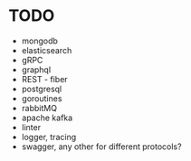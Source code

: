 # TODO

- mongodb
- elasticsearch
- gRPC
- graphql
- REST - fiber
- postgresql
- goroutines
- rabbitMQ
- apache kafka
- linter
- logger, tracing
- swagger, any other for different protocols?